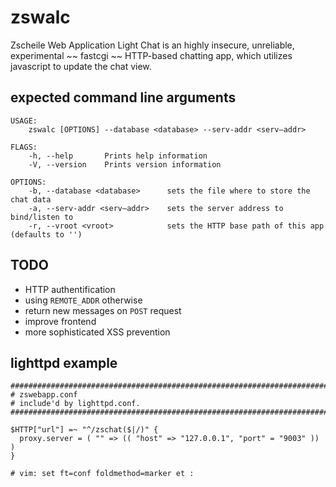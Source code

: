 # zswalc

Zscheile Web Application Light Chat is an highly insecure,
unreliable, experimental ~~ fastcgi ~~ HTTP-based chatting app,
which utilizes javascript to update the chat view.

## expected command line arguments
```
USAGE:
    zswalc [OPTIONS] --database <database> --serv-addr <serv–addr>

FLAGS:
    -h, --help       Prints help information
    -V, --version    Prints version information

OPTIONS:
    -b, --database <database>      sets the file where to store the chat data
    -a, --serv-addr <serv–addr>    sets the server address to bind/listen to
    -r, --vroot <vroot>            sets the HTTP base path of this app (defaults to '')
```

## TODO

* HTTP authentification
* using `REMOTE_ADDR` otherwise
* return new messages on `POST` request
* improve frontend
* more sophisticated XSS prevention

## lighttpd example
```
###############################################################################
# zswebapp.conf
# include'd by lighttpd.conf.
###############################################################################

$HTTP["url"] =~ "^/zschat($|/)" {
  proxy.server = ( "" => (( "host" => "127.0.0.1", "port" = "9003" )) )
}

# vim: set ft=conf foldmethod=marker et :
```
